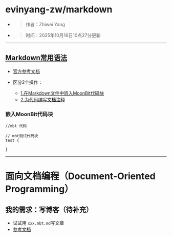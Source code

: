 # evinyang-zw/markdown
- >作者：Zhiwei Yang
- >时间：2025年10月16日10点27分更新
---
## [Markdown常用语法](./Markdown语法.md)
- [官方参考文档](https://markdown.com.cn/)

- 区分2个操作：
    - [1.在Markdown文件中嵌入MoonBit代码块](#嵌入moonbit代码块)
    - [2.为代码编写文档注释](./markdown.mbt)

### 嵌入MoonBit代码块
```mbt
//mbt 代码
```
```mbt
// mbt测试代码块
test {
    
}
```
---
# 面向文档编程（Document-Oriented Programming）

## 我的需求：写博客（待补充）
- 试试用 `xxx.mbt.md`写文章
- [参考文档](../blog/20250604.mbt.md)